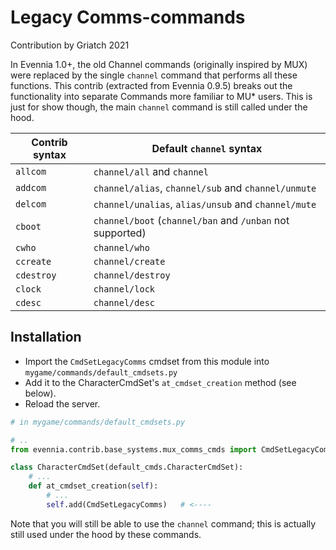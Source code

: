 # Legacy Comms-commands

Contribution by Griatch 2021

In Evennia 1.0+, the old Channel commands (originally inspired by MUX) were
replaced by the single `channel` command that performs all these functions.
This contrib (extracted from Evennia 0.9.5) breaks out the functionality into 
separate Commands more familiar to MU* users. This is just for show though, the 
main `channel` command is still called under the hood.

| Contrib syntax | Default `channel` syntax                                  |
| -------------- | --------------------------------------------------------- |
| `allcom`       |  `channel/all` and `channel`                              |
| `addcom`       | `channel/alias`, `channel/sub` and `channel/unmute`       |
| `delcom`       | `channel/unalias`, `alias/unsub` and `channel/mute`       |
| `cboot`        | `channel/boot` (`channel/ban` and `/unban` not supported) |
| `cwho`         | `channel/who`                                             |
| `ccreate`      | `channel/create`                                          |
| `cdestroy`     | `channel/destroy`                                         |
| `clock`        | `channel/lock`                                            |
| `cdesc`        | `channel/desc`                                            |

##  Installation

- Import the `CmdSetLegacyComms` cmdset from this module into `mygame/commands/default_cmdsets.py`
- Add it to the CharacterCmdSet's `at_cmdset_creation` method (see below).
- Reload the server.

```python
# in mygame/commands/default_cmdsets.py

# ..
from evennia.contrib.base_systems.mux_comms_cmds import CmdSetLegacyComms   # <----

class CharacterCmdSet(default_cmds.CharacterCmdSet):
    # ...
    def at_cmdset_creation(self):
        # ...
        self.add(CmdSetLegacyComms)   # <----

```

Note that you will still be able to use the `channel` command; this is actually
still used under the hood by these commands.
